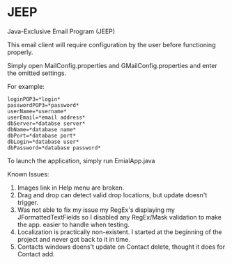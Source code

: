 JEEP
====

Java-Exclusive Email Program (JEEP)

 This email client will require configuration by the user before functioning properly.

 Simply open MailConfig.properties and GMailConfig.properties and enter the omitted settings.
 
 For example:
 
    loginPOP3=*login*
    passwordPOP3=*password*
    userName=*username*
    userEmail=*email address*
    dbServer=*databse server*
    dbName=*database name*
    dbPort=*database port*
    dbLogin=*database user*
    dbPassword=*database password*

To launch the application, simply run EmialApp.java

Known Issues:
  1. Images link in Help menu are broken.
  2. Drag and drop can detect valid drop locations, but update doesn't trigger.
  3. Was not able to fix my issue my RegEx's displaying my JFormattedTextFields
  	  so I disabled any RegEx/Mask validation to make the app. easier to handle when testing.
  4. Localization is practically non-existent. I started at the beginning of the project and
     never got back to it in time.
  5. Contacts windows doens't update on Contact delete, thought it does for Contact add.
